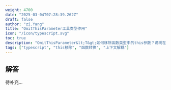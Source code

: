 ```yaml
---
weight: 4700
date: "2025-03-04T07:28:39.262Z"
draft: false
author: "zi.Yang"
title: "OmitThisParameter工具类型作用"
icon: "/icon/typescript.svg"
toc: true
description: "OmitThisParameter&lt;T&gt;如何移除函数类型中的this参数？说明在高阶函数中消除this依赖时的类型安全处理"
tags: ["typescript", "this移除", "函数转换", "上下文解耦"]
---
```


## 解答

待补充...
